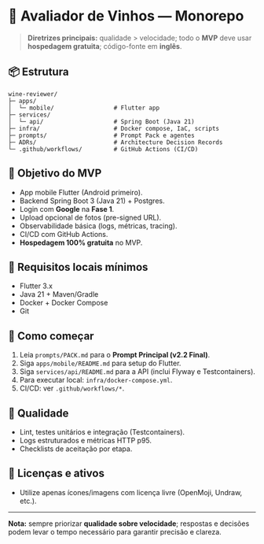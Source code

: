 # 🍷 Avaliador de Vinhos — Monorepo

> **Diretrizes principais:** qualidade > velocidade; todo o **MVP** deve usar **hospedagem gratuita**; código-fonte em **inglês**.

## 📦 Estrutura
```
wine-reviewer/
├─ apps/
│  └─ mobile/                 # Flutter app
├─ services/
│  └─ api/                    # Spring Boot (Java 21)
├─ infra/                     # Docker compose, IaC, scripts
├─ prompts/                   # Prompt Pack e agentes
├─ ADRs/                      # Architecture Decision Records
└─ .github/workflows/         # GitHub Actions (CI/CD)
```

## 🚀 Objetivo do MVP
- App mobile Flutter (Android primeiro).
- Backend Spring Boot 3 (Java 21) + Postgres.
- Login com **Google** na **Fase 1**.
- Upload opcional de fotos (pre-signed URL).
- Observabilidade básica (logs, métricas, tracing).
- CI/CD com GitHub Actions.
- **Hospedagem 100% gratuita** no MVP.

## 🔧 Requisitos locais mínimos
- Flutter 3.x
- Java 21 + Maven/Gradle
- Docker + Docker Compose
- Git

## 🧭 Como começar
1. Leia `prompts/PACK.md` para o **Prompt Principal (v2.2 Final)**.
2. Siga `apps/mobile/README.md` para setup do Flutter.
3. Siga `services/api/README.md` para a API (inclui Flyway e Testcontainers).
4. Para executar local: `infra/docker-compose.yml`.
5. CI/CD: ver `.github/workflows/*`.

## 🧪 Qualidade
- Lint, testes unitários e integração (Testcontainers).
- Logs estruturados e métricas HTTP p95.
- Checklists de aceitação por etapa.

## 📄 Licenças e ativos
- Utilize apenas ícones/imagens com licença livre (OpenMoji, Undraw, etc.).

---
**Nota:** sempre priorizar **qualidade sobre velocidade**; respostas e decisões podem levar o tempo necessário para garantir precisão e clareza.
